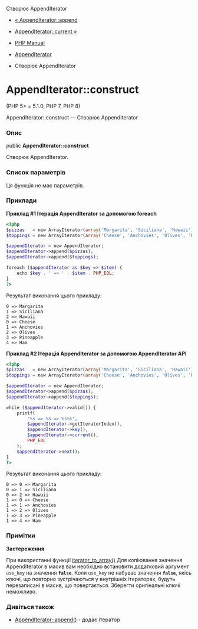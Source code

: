 Створює AppendIterator

-   [« AppendIterator::append](appenditerator.append.html)
    
-   [AppendIterator::current »](appenditerator.current.html)
    
-   [PHP Manual](index.html)
    
-   [AppendIterator](class.appenditerator.html)
    
-   Створює AppendIterator
    

# AppendIterator::construct

(PHP 5> = 5.1.0, PHP 7, PHP 8)

AppendIterator::construct — Створює AppendIterator

### Опис

public **AppendIterator::construct**

Створює AppendIterator.

### Список параметрів

Ця функція не має параметрів.

### Приклади

**Приклад #1 Ітерація AppendIterator за допомогою foreach**

```php
<?php
$pizzas   = new ArrayIterator(array('Margarita', 'Siciliana', 'Hawaii'));
$toppings = new ArrayIterator(array('Cheese', 'Anchovies', 'Olives', 'Pineapple', 'Ham'));

$appendIterator = new AppendIterator;
$appendIterator->append($pizzas);
$appendIterator->append($toppings);

foreach ($appendIterator as $key => $item) {
    echo $key . ' => ' . $item . PHP_EOL;
}
?>
```

Результат виконання цього прикладу:

```
0 => Margarita
1 => Siciliana
2 => Hawaii
0 => Cheese
1 => Anchovies
2 => Olives
3 => Pineapple
4 => Ham
```

**Приклад #2 Ітерація AppendIterator за допомогою AppendIterator API**

```php
<?php
$pizzas   = new ArrayIterator(array('Margarita', 'Siciliana', 'Hawaii'));
$toppings = new ArrayIterator(array('Cheese', 'Anchovies', 'Olives', 'Pineapple', 'Ham'));

$appendIterator = new AppendIterator;
$appendIterator->append($pizzas);
$appendIterator->append($toppings);

while ($appendIterator->valid()) {
    printf(
        '%s => %s => %s%s',
        $appendIterator->getIteratorIndex(),
        $appendIterator->key(),
        $appendIterator->current(),
        PHP_EOL
    );
    $appendIterator->next();
}
?>
```

Результат виконання цього прикладу:

```
0 => 0 => Margarita
0 => 1 => Siciliana
0 => 2 => Hawaii
1 => 0 => Cheese
1 => 1 => Anchovies
1 => 2 => Olives
1 => 3 => Pineapple
1 => 4 => Ham
```

### Примітки

**Застереження**

При використанні функції [iterator\_to\_array()](function.iterator-to-array.html) Для копіювання значення AppendIterator в масив вам необхідно встановити додатковий аргумент `use_key` на значення **`false`**. Коли `use_key` не набуває значення **`false`**, якісь ключі, що повторно зустрічаються у внутрішніх ітераторах, будуть перезаписані в масив, що повертається. Зберегти оригінальні ключі неможливо.

### Дивіться також

-   [AppendIterator::append()](appenditerator.append.html) - додає ітератор